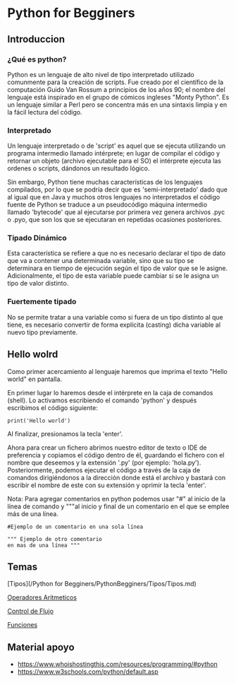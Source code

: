 # Python for Begginers

## Introduccion 

###    ¿Qué es python?
Python es un lenguaje de alto nivel de tipo interpretado utilizado comunmente para la creación de scripts. Fue creado por el científico de la computación Guido Van Rossum a principios de los años 90; el nombre del lenguaje está inspirado en el grupo de cómicos ingleses "Monty Python". Es un lenguaje similar a Perl pero se concentra más en una sintaxis limpia y en la fácil lectura del código.

###    Interpretado
Un lenguaje interpretado o de 'script' es aquel que se ejecuta utilizando un programa intermedio llamado intérprete; en lugar de compilar el código y retornar un objeto (archivo ejecutable para el SO) el intérprete ejecuta las ordenes o scripts, dándonos un resultado lógico.

Sin embargo, Python tiene muchas características de los lenguajes compilados, por lo que se podría decir que es 'semi-interpretado' dado que al igual que en Java y muchos otros lenguajes no interpretados el código fuente de Python se traduce a un pseudocódigo máquina intermedio llamado 'bytecode' que al ejecutarse por primera vez genera archivos .pyc o .pyo, que son los que se ejecutaran en repetidas ocasiones posteriores.

###    Tipado Dinámico
Esta característica se refiere a que no es necesario declarar el tipo de dato que va a contener una determinada variable, sino que su tipo se determinara en tiempo de ejecución según el tipo de valor que se le asigne. Adicionalmente, el tipo de esta variable puede cambiar si se le asigna un tipo de valor distinto.

###    Fuertemente tipado
No se permite tratar a una variable como si fuera de un tipo distinto al que tiene, es necesario convertir de forma explícita (casting) dicha variable al nuevo tipo previamente.

## Hello wolrd

Como primer acercamiento al lenguaje haremos que imprima el texto "Hello world" en pantalla. 

En primer lugar lo haremos desde el intérprete en la caja de comandos (shell).
Lo activamos escribiendo el comando 'python' y después escribimos el código siguiente:

    print('Hello world')

Al finalizar, presionamos la tecla 'enter'. 

Ahora para crear un fichero abrimos nuestro editor de texto o IDE de preferencia y copiamos el código dentro de él, guardando el fichero con el nombre que deseemos y la extensión '.py' (por ejemplo: 'hola.py'). Posteriormente, podemos ejecutar el código a través de la caja de comandos dirigiéndonos a la dirección donde está el archivo y bastará con escribir el nombre de este con su extensión y oprimir la tecla 'enter'.

Nota: Para agregar comentarios en python podemos usar "#" al inicio de la línea de comando y """al inicio y final de un comentario en el que se emplee más de una línea.

    #Ejemplo de un comentario en una sola línea

    """ Ejemplo de otro comentario
    en mas de una línea """

## Temas

[Tipos](/Python for Begginers/PythonBegginers/Tipos/Tipos.md)

[Operadores Aritmeticos](/PythonBegginers/OperadoresArit/Operadores.md)

[Control de Flujo](/PythonBegginers/ControlFlujo/ControlFlujo.md)

[Funciones](/PythonBegginers/Funciones/Funciones.md)

##   Material apoyo
* https://www.whoishostingthis.com/resources/programming/#python
* https://www.w3schools.com/python/default.asp


